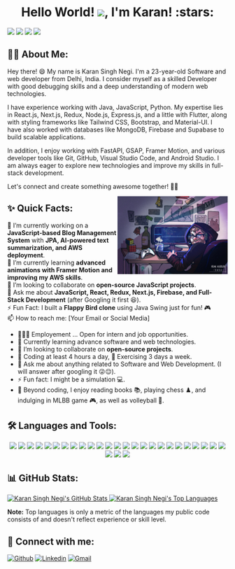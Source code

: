 
<h1 align="center">Hello World! <img src="https://raw.githubusercontent.com/MartinHeinz/MartinHeinz/master/wave.gif" width="30px">, I'm Karan! :stars:</h1>
<a href="https://github.com/Karan-Negi-2002/github-profile-views-counter"><img src="https://komarev.com/ghpvc/?username=Karan-Negi-2002"></a>
<a href="https://github.com/Karan-Negi-2002?tab=followers"><img src="https://img.shields.io/github/followers/Karan-Negi-2002?label=Followers&style=social"></a>
<a href="YOUR_RESUME_LINK"><img src="https://img.shields.io/badge/-Resume-ffa500?style=flat&logo=adobe&logoColor=white"></a>
<a href="YOUR_PORTFOLIO_LINK"><img src="https://img.shields.io/badge/-Portfolio-ffa500?style=flat&logo=vercel&logoColor=white"></a>

## 🙋‍♂️ About Me:
Hey there! 😄 My name is Karan Singh Negi. I'm a 23-year-old Software and web developer from Delhi, India. I consider myself as a skilled Developer with good debugging skills and a deep understanding of modern web technologies.

I have experience working with Java, JavaScript, Python. My expertise lies in React.js, Next.js, Redux, Node.js, Express.js, and a little with Flutter, along with styling frameworks like Tailwind CSS, Bootstrap, and Material-UI. I have also worked with databases like MongoDB, Firebase and Supabase to build scalable applications.

In addition, I enjoy working with FastAPI, GSAP, Framer Motion, and various developer tools like Git, GitHub, Visual Studio Code, and Android Studio. I am always eager to explore new technologies and improve my skills in full-stack development.

Let's connect and create something awesome together! 🚀✨

<img align="right" alt="img" src="https://github.com/FernandoRoldan93/FernandoRoldan93/blob/master/cover_image.jpg" width="50%" height="auto"/>
  
## ✨ Quick Facts:

🔭 I’m currently working on a **JavaScript-based Blog Management System** with **JPA, AI-powered text summarization, and AWS deployment**.  
🌱 I’m currently learning **advanced animations with Framer Motion and improving my AWS skills**.  
👯 I’m looking to collaborate on **open-source JavaScript projects**.  
💬 Ask me about **JavaScript, React, Redux, Next.js, Firebase, and Full-Stack Development** (after Googling it first 😆).  
⚡ Fun Fact: I built a **Flappy Bird clone** using Java Swing just for fun! 🎮  
📫 How to reach me: [Your Email or Social Media]

- 👨🏽‍💻 Employement ... Open for intern and job opportunities.
- 🌱 Currently learning advance software and web technologies.
- 👯 I’m looking to collaborate on **open-source projects**. 
- 🤖 Coding at least 4 hours a day, 💪 Exercising 3 days a week.
- 💬 Ask me about anything related to Software and Web Development. (I will answer after googling it 😜😌).
- ⚡ Fun fact: I might be a simulation 💻.
- 🎿 Beyond coding, I enjoy reading books 📚, playing chess ♟️, and indulging in MLBB game 🎮, as well as volleyball 🏐.

## 🛠️ Languages and Tools:

<p align="center">
  <!-- Programming Languages -->
  <img src="https://img.shields.io/badge/Java-007396?style=for-the-badge&logo=java&logoColor=white" />
  <img src="https://img.shields.io/badge/JavaScript-F7DF1E?style=for-the-badge&logo=javascript&logoColor=black" />
  <img src="https://img.shields.io/badge/HTML5-E34F26?style=for-the-badge&logo=html5&logoColor=white" />
  <img src="https://img.shields.io/badge/CSS3-1572B6?style=for-the-badge&logo=css3&logoColor=white" />

  <!-- Frontend Frameworks & Libraries -->
  <img src="https://img.shields.io/badge/React-20232A?style=for-the-badge&logo=react&logoColor=61DAFB" />
  <img src="https://img.shields.io/badge/Next.js-000000?style=for-the-badge&logo=next.js&logoColor=white" />
  <img src="https://img.shields.io/badge/Redux-764ABC?style=for-the-badge&logo=redux&logoColor=white" />
  <img src="https://img.shields.io/badge/TailwindCSS-06B6D4?style=for-the-badge&logo=tailwindcss&logoColor=white" />
  <img src="https://img.shields.io/badge/Bootstrap-563D7C?style=for-the-badge&logo=bootstrap&logoColor=white" />
  <img src="https://img.shields.io/badge/Material--UI-0081CB?style=for-the-badge&logo=mui&logoColor=white" />

  <!-- Backend Frameworks & Tools -->
  <img src="https://img.shields.io/badge/Node.js-43853D?style=for-the-badge&logo=node.js&logoColor=white" />
  <img src="https://img.shields.io/badge/Express.js-000000?style=for-the-badge&logo=express&logoColor=white" />
  <img src="https://img.shields.io/badge/FastAPI-009688?style=for-the-badge&logo=fastapi&logoColor=white" />

  <!-- Databases & Cloud Storage -->
  <img src="https://img.shields.io/badge/MySQL-4479A1?style=for-the-badge&logo=mysql&logoColor=white" />
  <img src="https://img.shields.io/badge/MongoDB-47A248?style=for-the-badge&logo=mongodb&logoColor=white" />
  <img src="https://img.shields.io/badge/Firebase-FFCA28?style=for-the-badge&logo=firebase&logoColor=black" />
  <img src="https://img.shields.io/badge/Supabase-3ECF8E?style=for-the-badge&logo=supabase&logoColor=white" />

  <!-- Mobile Development -->
  <img src="https://img.shields.io/badge/Flutter-02569B?style=for-the-badge&logo=flutter&logoColor=white" />
  <img src="https://img.shields.io/badge/Android_Studio-3DDC84?style=for-the-badge&logo=android-studio&logoColor=white" />

  <!-- UI/Animation Libraries -->
  <img src="https://img.shields.io/badge/GSAP-88CE02?style=for-the-badge&logo=greensock&logoColor=white" />
  <img src="https://img.shields.io/badge/Framer_Motion-0055FF?style=for-the-badge&logo=framer&logoColor=white" />

  <!-- Authentication & API Services -->
  <img src="https://img.shields.io/badge/ShadCN-000000?style=for-the-badge&logo=shadcn&logoColor=white" />
  <img src="https://img.shields.io/badge/Clerk-3F4EEA?style=for-the-badge&logo=clerk&logoColor=white" />
  <img src="https://img.shields.io/badge/Convex-FF6B6B?style=for-the-badge&logo=convex&logoColor=white" />

  <!-- Real-Time Communication -->
  <img src="https://img.shields.io/badge/Socket.io-010101?style=for-the-badge&logo=socket.io&logoColor=white" />

  <!-- Developer Tools -->
  <img src="https://img.shields.io/badge/VS_Code-007ACC?style=for-the-badge&logo=visual-studio-code&logoColor=white" />
  <img src="https://img.shields.io/badge/Git-F05032?style=for-the-badge&logo=git&logoColor=white" />
  <img src="https://img.shields.io/badge/GitHub-181717?style=for-the-badge&logo=github&logoColor=white" />
</p>

## 📊 GitHub Stats:
<a href="https://github.com/Karan-Negi-2002">
  <img height="180em" src="https://github-readme-stats.vercel.app/api?username=Karan-Negi-2002&show_icons=true&count_private=true&theme=react&hide_border=true&bg_color=0D1117" alt="Karan Singh Negi's GitHub Stats"/>
</a>
<a href="https://github.com/Karan-Negi-2002">
  <img height="180em" src="https://github-readme-stats.vercel.app/api/top-langs/?username=Karan-Negi-2002&langs_count=8&layout=compact&theme=react&hide_border=true&bg_color=0D1117" alt="Karan Singh Negi's Top Languages"/>
</a>

**Note:** Top languages is only a metric of the languages my public code consists of and doesn't reflect experience or skill level.

## 🚀 Connect with me:
[![Github](https://img.shields.io/badge/-Github-000?style=flat&logo=Github&logoColor=white)](https://github.com/Karan-Negi-2002)
[![Linkedin](https://img.shields.io/badge/-LinkedIn-blue?style=flat&logo=Linkedin&logoColor=white)](https://www.linkedin.com/in/karan-singh-negi-5b322a345/)
[![Gmail](https://img.shields.io/badge/-Gmail-c14438?style=flat&logo=Gmail&logoColor=white)](mailto:karannegi1218@gmail.com)


